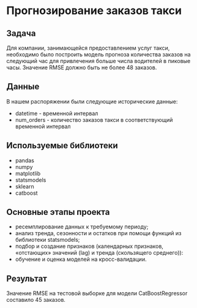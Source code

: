 # Прогнозирование заказов такси

## Задача

Для компании, занимающейся предоставлением услуг такси, необходимо было построить модель прогноза количества заказов на следующий час для привлечения больше числа водителей в пиковые часы. Значение RMSE должно быть не более 48 заказов.

## Данные

В нашем распоряжении были следующие исторические данные: 
- datetime - временной интервал
- num_orders - количество заказов такси в соответствующий временной интервал

## Используемые библиотеки
- pandas
- numpy
- matplotlib
- statsmodels
- sklearn
- catboost

## Основные этапы проекта
- ресемплирование данных к требуемому периоду;
- анализ тренда, сезонности и остатков при помощи функций из библиотеки statsmodels;
- подбор и создание признаков (календарных признаков, «отстающих» значений (lag) и тренда (скользящего среднего)):
- обучение и оценка моделей на кросс-валидации.

## Результат
Значение RMSE на тестовой выборке для модели CatBoostRegressor составило 45 заказов.

